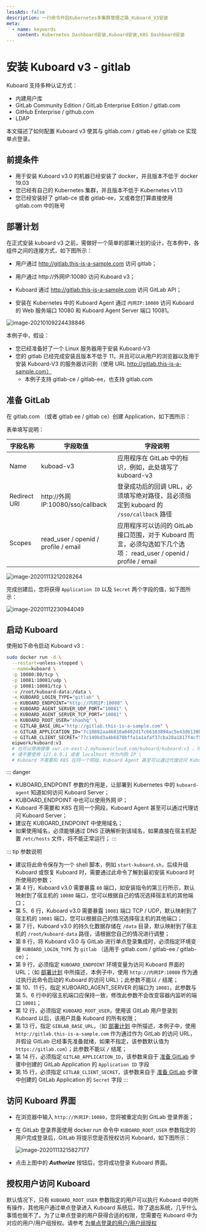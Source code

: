 ```yaml
---
lessAds: false
description: 一行命令开启Kubernetes多集群管理之路_Kuboard_V3安装
meta:
  - name: keywords
    content: Kubernetes Dashboard安装,Kuboard安装,K8S Dashboard安装
---
```


# 安装 Kuboard v3 - gitlab

<AdSenseTitle/>

Kuboard 支持多种认证方式：

* 内建用户库
* GitLab Community Edition / GitLab Enterprise Edition / gitlab.com
* GitHub Enterprise / github.com
* LDAP

本文描述了如何配置 Kuboard v3 使其与 gitlab.com / gitlab ee / gitlab ce 实现单点登录。

## 前提条件

* 用于安装 Kuboard v3.0 的机器已经安装了 docker，并且版本不低于 docker 19.03
* 您已经有自己的 Kubernetes 集群，并且版本不低于 Kubernetes v1.13
* 您已经安装好了 gitlab-ce 或者 gitlab-ee，又或者您打算直接使用 gitlab.com 中的账号

## 部署计划

在正式安装 kuboard v3 之前，需做好一个简单的部署计划的设计，在本例中，各组件之间的连接方式，如下图所示：

* 用户通过 http://gitlab.this-is-a-sample.com 访问 gitlab；

* 用户通过 http://外网IP:10080 访问 Kuboard v3；

* Kuboard 通过 http://gitlab.this-is-a-sample.com 访问 GitLab API；

* 安装在 Kubernetes 中的 Kuboard Agent 通过 `内网IP:10080` 访问 Kuboard 的 Web 服务端口 10080 和 Kuboard Agent Server 端口 10081。


![image-20210109224438846](./install-gitlab.assets/image-20210109224438846.png)

本例子中，假设：

* 您已经准备好了一个 Linux 服务器用于安装 Kuboard-V3
* 您的 gitlab 已经完成安装且版本不低于 11，并且可以从用户的浏览器以及用于安装 Kuboard-V3 的服务器访问到（使用 URL http://gitlab.this-is-a-sample.com）
  * 本例子支持 gitlab-ce / gitlab-ee，也支持 gitlab.com



## 准备 GitLab

在 gitlab.com （或者 gitlab ee / gitlab ce）创建 Application，如下图所示：

表单填写说明：

| 字段名称     | 字段取值                                   | 字段说明                                                     |
| ------------ | ------------------------------------------ | ------------------------------------------------------------ |
| Name         | kuboad-v3                                  | 应用程序在 GitLab 中的标识，例如，此处填写了 kuboard-v3      |
| Redirect URI | http://外网IP:10080/sso/callback | 登录成功后的回调 URL，必须填写绝对路径，且必须指定到 kuboard 的 `/sso/callback` 路径 |
| Scopes       | read_user / openid / profile / email       | 应用程序可以访问的 GitLab 接口范围，对于 Kuboard 而言，必须勾选如下几个选项： read_user / openid / profile / email |

![image-20201113212028264](./install-gitlab.assets/image-20201113212028264.png)



完成创建后，您将获得 `Application ID` 以及 `Secret` 两个字段的值，如下图所示：

![image-20201112230944049](./install-gitlab.assets/image-20201112230944049.png)

## 启动 Kuboard

使用如下命令启动 Kuboard v3：
``` sh
sudo docker run -d \
  --restart=unless-stopped \
  --name=kuboard \
  -p 10080:80/tcp \
  -p 10081:10081/udp \
  -p 10081:10081/tcp \
  -v /root/kuboard-data:/data \
  -e KUBOARD_LOGIN_TYPE="gitlab" \
  -e KUBOARD_ENDPOINT="http://内网IP:10080" \
  -e KUBOARD_AGENT_SERVER_UDP_PORT="10081" \
  -e KUBOARD_AGENT_SERVER_TCP_PORT="10081" \
  -e KUBOARD_ROOT_USER="shaohq" \
  -e GITLAB_BASE_URL="http://gitlab.this-is-a-sample.com" \
  -e GITLAB_APPLICATION_ID="7c10882aa46810a0402d17c66103894ac5e43d6130b81c17f7f2d8ae182040b5" \
  -e GITLAB_CLIENT_SECRET="77c149bd3a4b6870bffa1a1afaf37cba28a1817f4cf518699065f5a8fe958889" \
  eipwork/kuboard:v3
  # 也可以使用镜像 swr.cn-east-2.myhuaweicloud.com/kuboard/kuboard:v3 ，可以更快地完成镜像下载。
  # 请不要使用 127.0.0.1 或者 localhost 作为内网 IP \
  # Kuboard 不需要和 K8S 在同一个网段，Kuboard Agent 甚至可以通过代理访问 Kuboard Server \
```

::: danger 
* KUBOARD_ENDPOINT 参数的作用是，让部署到 Kubernetes 中的 `kuboard-agent` 知道如何访问 Kuboard Server；
* KUBOARD_ENDPOINT 中也可以使用外网 IP；
* Kuboard 不需要和 K8S 在同一个网段，Kuboard Agent 甚至可以通过代理访问 Kuboard Server；
* 建议在 KUBOARD_ENDPOINT 中使用域名；
* 如果使用域名，必须能够通过 DNS 正确解析到该域名，如果直接在宿主机配置 `/etc/hosts` 文件，将不能正常运行；
:::

::: tip 参数说明
* 建议将此命令保存为一个 shell 脚本，例如 `start-kuboard.sh`，后续升级 Kuboard 或恢复 Kuboard 时，需要通过此命令了解到最初安装 Kuboard 时所使用的参数；
* 第 4 行，Kuboard v3.0 需要暴露 `80` 端口，如安装指令的第三行所示，默认映射到了宿主机的 `10080` 端口，您可以根据自己的情况选择宿主机的其他端口；
* 第 5、6 行，Kuboard v3.0 需要暴露 `10081` 端口 TCP / UDP，默认映射到了宿主机的 `10081` 端口，您可以根据自己的情况选择宿主机的其他端口；
* 第 7 行，Kuboard v3.0 的持久化数据存储在 `/data` 目录，默认映射到了宿主机的 `/root/kuboard-data` 路径，请根据您自己的情况进行调整；
* 第 8 行，将 Kuboard v3.0 与 GitLab 进行单点登录集成时，必须指定环境变量 `KUBOARD_LOGIN_TYPE` 为 `gitlab` （适用于 gitlab.com / gitlab-ee / gitlab-ce）；
* 第 9 行，必须指定 `KUBOARD_ENDPOINT` 环境变量为访问 Kuboard 界面的 URL；（如 [部署计划](#部署计划) 中所描述，本例子中，使用 `http://内网IP:10080` 作为通过执行此命令启动的 Kuboard 的访问 URL）；此参数不能以 `/` 结尾；
* 第 10、11 行，指定 KUBOARD_AGENT_SERVER 的端口为 `10081`，此参数与第 5、6 行中的宿主机端口应保持一致，修改此参数不会改变容器内监听的端口 `10081`；
* 第 12 行，必须指定 `KUBOARD_ROOT_USER`，使用该 GitLab 用户登录到 Kuboard 以后，该用户具备 Kuboard 的所有权限；
* 第 13 行，指定 `GIBLAB_BASE_URL`，（如 [部署计划](#部署计划) 中所描述，本例子中，使用 `http://gitlab.this-is-a-sample.com` 作为通过作为 GitLab 的访问 URL，并假设 GitLab 已经事先准备就绪，如果不指定，该参数默认值为 `https://gitlab.com`）；此参数不能以 `/` 结尾；
* 第 14 行，必须指定 `GITLAB_APPLICATION_ID`，该参数来自于 [准备 GitLab](#准备-gitlab) 步骤中创建的 GitLab  Application 的 `Application ID` 字段
* 第 15 行，必须指定 `GITLAB_CLIENT_SECRET`，该参数来自于 [准备 GitLab](#准备-gitlab) 步骤中创建的 GitLab  Application 的 `Secret` 字段
:::

## 访问 Kuboard 界面

* 在浏览器中输入 `http://外网IP:10080`，您将被重定向到 GitLab 登录界面；
* 在 GitLab 登录界面使用 docker run 命令中 `KUBOARD_ROOT_USER` 参数指定的用户完成登录后，GitLab 将提示您是否授权访问 Kuboard，如下图所示：

  ![image-20201113215827177](./install-gitlab.assets/image-20201113215827177.png)

* 点击上图中的 ***Authorize*** 按钮后，您将成功登录 Kuboard 界面。

## 授权用户访问 Kuboard

默认情况下，只有 `KUBOARD_ROOT_USER` 参数指定的用户可以执行 Kuboard 中的所有操作，其他用户通过单点登录进入 Kuboard 系统后，除了退出系统，几乎什么事情也做不了。为了让单点登录的用户获得合适的权限，您需要在 Kuboard 中为对应的用户/用户组授权。请参考 [为单点登录的用户/用户组授权](./auth-user-sso.html)
